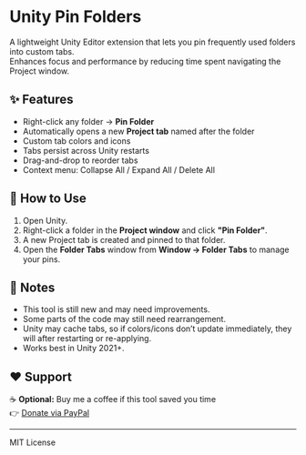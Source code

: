 # Unity Pin Folders

A lightweight Unity Editor extension that lets you pin frequently used folders into custom tabs.  
Enhances focus and performance by reducing time spent navigating the Project window.

## ✨ Features

- Right-click any folder → **Pin Folder**
- Automatically opens a new **Project tab** named after the folder
- Custom tab colors and icons
- Tabs persist across Unity restarts
- Drag-and-drop to reorder tabs
- Context menu: Collapse All / Expand All / Delete All

## 🚀 How to Use

1. Open Unity.
2. Right-click a folder in the **Project window** and click **"Pin Folder"**.
3. A new Project tab is created and pinned to that folder.
4. Open the **Folder Tabs** window from **Window → Folder Tabs** to manage your pins.

## 🔧 Notes

- This tool is still new and may need improvements.
- Some parts of the code may still need rearrangement.
- Unity may cache tabs, so if colors/icons don’t update immediately, they will after restarting or re-applying.
- Works best in Unity 2021+.

## ❤️ Support

☕ **Optional:** Buy me a coffee if this tool saved you time  
👉 [Donate via PayPal](https://www.paypal.com/donate/?hosted_button_id=EQHP56HSJSJ7L)  

---

MIT License
